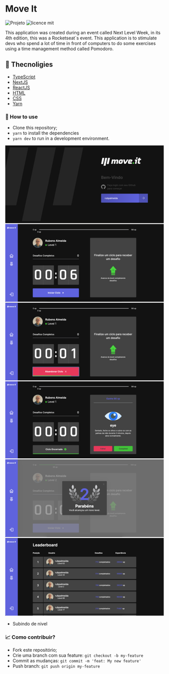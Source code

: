# Move It

![Projeto](https://img.shields.io/badge/joaovictor3g-moveit-dark)
![licence mit](https://img.shields.io/badge/license-MIT-green)

<p>This application was created during an event called Next Level Week, in its 4th edition, this was a Rocketseat`s event. This application is to stimulate devs who spend a lot of time in front of computers to do some exercises using a time management method called Pomodoro.</p>

## 🚀 Thecnoligies

- [TypeScript](https://www.typescriptlang.org/)
- [NextJS](https://nextjs.org/)
- [ReactJS](https://reactjs.org/)
- [HTML](https://developer.mozilla.org/pt-BR/docs/Web/HTML)
- [CSS](https://developer.mozilla.org/pt-BR/docs/Web/CSS)
- [Yarn](https://yarnpkg.com/)

### 🔨 How to use
- Clone this repository;
- `yarn` to install the dependencies
- `yarn dev` to run in a development environment.

<img src="./public/images/login.png">
<img src="./public/images/home.png">
<img src="./public/images/countdown.png">
<img src="./public/images/challenge.png">
<img src="./public/images/levelup.png">
<img src="./public/images/leaderboard.png">

- Subindo de nivel



### 📈 Como contribuir?
- Fork este repositório;
- Crie uma branch com sua feature: `git checkout -b my-feature`
- Commit as mudanças: `git commit -m 'feat: My new feature'`
- Push branch: `git push origin my-feature`
